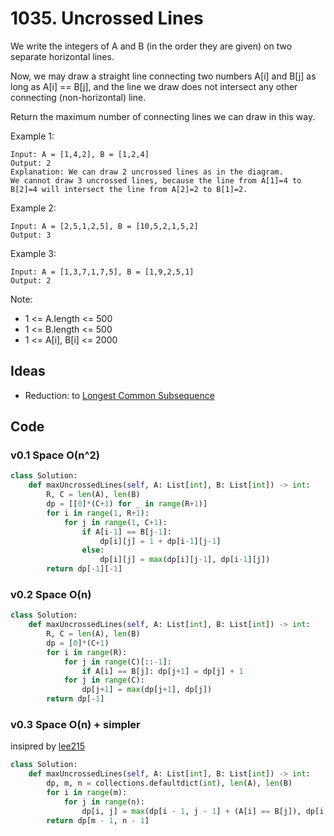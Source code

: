 # 1035. Uncrossed Lines

We write the integers of A and B (in the order they are given) on two separate horizontal lines.

Now, we may draw a straight line connecting two numbers A[i] and B[j] as long as A[i] == B[j], and the line we draw does not intersect any other connecting (non-horizontal) line.

Return the maximum number of connecting lines we can draw in this way.

 

Example 1:

```
Input: A = [1,4,2], B = [1,2,4]
Output: 2
Explanation: We can draw 2 uncrossed lines as in the diagram.
We cannot draw 3 uncrossed lines, because the line from A[1]=4 to B[2]=4 will intersect the line from A[2]=2 to B[1]=2.
```

Example 2:

```
Input: A = [2,5,1,2,5], B = [10,5,2,1,5,2]
Output: 3
```

Example 3:

```
Input: A = [1,3,7,1,7,5], B = [1,9,2,5,1]
Output: 2
``` 

Note:

* 1 <= A.length <= 500
* 1 <= B.length <= 500
* 1 <= A[i], B[i] <= 2000


## Ideas 

- Reduction: to [Longest Common Subsequence](https://www.geeksforgeeks.org/longest-common-subsequence-dp-4/)


## Code 


### v0.1  Space O(n^2)

``` python
class Solution:
    def maxUncrossedLines(self, A: List[int], B: List[int]) -> int:
        R, C = len(A), len(B)
        dp = [[0]*(C+1) for _ in range(R+1)]
        for i in range(1, R+1):
            for j in range(1, C+1):
                if A[i-1] == B[j-1]:
                    dp[i][j] = 1 + dp[i-1][j-1]
                else:
                    dp[i][j] = max(dp[i][j-1], dp[i-1][j])
        return dp[-1][-1]
```

### v0.2 Space O(n)

``` python
class Solution:
    def maxUncrossedLines(self, A: List[int], B: List[int]) -> int:
        R, C = len(A), len(B)
        dp = [0]*(C+1) 
        for i in range(R):
            for j in range(C)[::-1]:
                if A[i] == B[j]: dp[j+1] = dp[j] + 1
            for j in range(C):
                dp[j+1] = max(dp[j+1], dp[j])
        return dp[-1]

```

### v0.3 Space O(n) + simpler

insipred by [lee215](https://leetcode.com/problems/uncrossed-lines/discuss/282842/JavaC%2B%2BPython-DP-The-Longest-Common-Subsequence)

``` python
class Solution:
    def maxUncrossedLines(self, A: List[int], B: List[int]) -> int:
        dp, m, n = collections.defaultdict(int), len(A), len(B)
        for i in range(m):
            for j in range(n):
                dp[i, j] = max(dp[i - 1, j - 1] + (A[i] == B[j]), dp[i - 1, j], dp[i, j - 1])
        return dp[m - 1, n - 1]
```